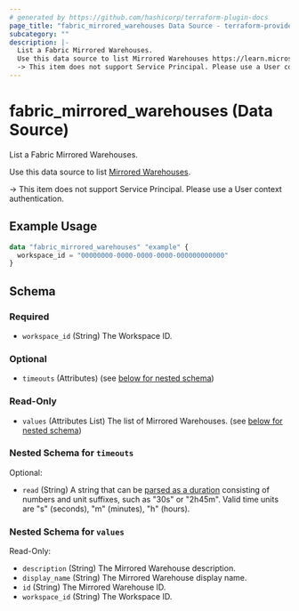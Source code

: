 ```yaml
---
# generated by https://github.com/hashicorp/terraform-plugin-docs
page_title: "fabric_mirrored_warehouses Data Source - terraform-provider-fabric"
subcategory: ""
description: |-
  List a Fabric Mirrored Warehouses.
  Use this data source to list Mirrored Warehouses https://learn.microsoft.com/fabric/database/mirrored-database/overview.
  -> This item does not support Service Principal. Please use a User context authentication.
---
```


# fabric_mirrored_warehouses (Data Source)

List a Fabric Mirrored Warehouses.

Use this data source to list [Mirrored Warehouses](https://learn.microsoft.com/fabric/database/mirrored-database/overview).

-> This item does not support Service Principal. Please use a User context authentication.

## Example Usage

```terraform
data "fabric_mirrored_warehouses" "example" {
  workspace_id = "00000000-0000-0000-0000-000000000000"
}
```

<!-- schema generated by tfplugindocs -->
## Schema

### Required

- `workspace_id` (String) The Workspace ID.

### Optional

- `timeouts` (Attributes) (see [below for nested schema](#nestedatt--timeouts))

### Read-Only

- `values` (Attributes List) The list of Mirrored Warehouses. (see [below for nested schema](#nestedatt--values))

<a id="nestedatt--timeouts"></a>

### Nested Schema for `timeouts`

Optional:

- `read` (String) A string that can be [parsed as a duration](https://pkg.go.dev/time#ParseDuration) consisting of numbers and unit suffixes, such as "30s" or "2h45m". Valid time units are "s" (seconds), "m" (minutes), "h" (hours).

<a id="nestedatt--values"></a>

### Nested Schema for `values`

Read-Only:

- `description` (String) The Mirrored Warehouse description.
- `display_name` (String) The Mirrored Warehouse display name.
- `id` (String) The Mirrored Warehouse ID.
- `workspace_id` (String) The Workspace ID.
